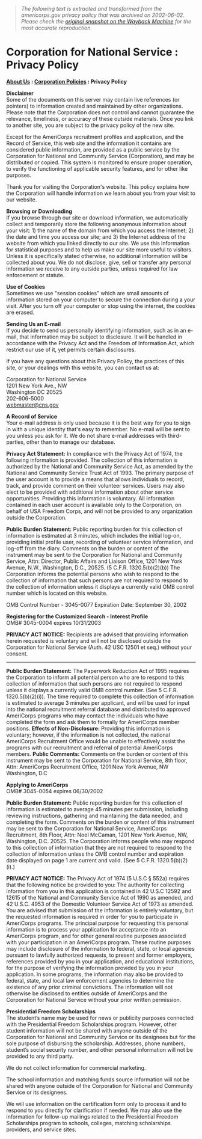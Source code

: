 > *The following text is extracted and transformed from the americorps.gov privacy policy that was archived on 2002-06-02. Please check the [original snapshot on the Wayback Machine](https://web.archive.org/web/20020602140854id_/http%3A//www.nationalservice.org/privacy_pol.html) for the most accurate reproduction.*

# Corporation for National Service : Privacy Policy

**[About Us](https://web.archive.org/web/20020602140854id_/http%3A//www.nationalservice.org/about/index.html) : [Corporation Policies](https://web.archive.org/web/20020602140854id_/http%3A//www.nationalservice.org/about/policies.html) : Privacy Policy**

**Disclaimer**  
Some of the documents on this server may contain live references (or pointers) to information created and maintained by other organizations. Please note that the Corporation does not control and cannot guarantee the relevance, timeliness, or accuracy of these outside materials. Once you link to another site, you are subject to the privacy policy of the new site. 

Except for the AmeriCorps recruitment profiles and application, and the Record of Service, this web site and the information it contains are considered public information, are provided as a public service by the Corporation for National and Community Service (Corporation), and may be distributed or copied. This system is monitored to ensure proper operation, to verify the functioning of applicable security features, and for other like purposes. 

Thank you for visiting the Corporation's website. This policy explains how the Corporation will handle information we learn about you from your visit to our website. 

**Browsing or Downloading**  
If you browse through our site or download information, we automatically collect and temporarily store the following anonymous information about your visit: 1) the name of the domain from which you access the Internet; 2) the date and time you access our site; and 3) the Internet address of the website from which you linked directly to our site. We use this information for statistical purposes and to help us make our site more useful to visitors. Unless it is specifically stated otherwise, no additional information will be collected about you. We do not disclose, give, sell or transfer any personal information we receive to any outside parties, unless required for law enforcement or statute. 

**Use of Cookies**  
Sometimes we use "session cookies" which are small amounts of information stored on your computer to secure the connection during a your visit. After you turn off your computer or stop using the internet, the cookies are erased. 

**Sending Us an E-mail**  
If you decide to send us personally identifying information, such as in an e-mail, that information may be subject to disclosure. It will be handled in accordance with the Privacy Act and the Freedom of Information Act, which restrict our use of it, yet permits certain disclosures. 

If you have any questions about this Privacy Policy, the practices of this site, or your dealings with this website, you can contact us at: 

Corporation for National Service  
1201 New York Ave., NW  
Washington DC 20525  
202-606-5000  
[webmaster@cns.gov](mailto:webmaster@cns.gov)

 **A Record of Service**  
Your e-mail address is only used because it is the best way for you to sign in with a unique identity that's easy to remember. No e-mail will be sent to you unless you ask for it. We do not share e-mail addresses with third-parties, other than to manage our database.

**Privacy Act Statement:** In compliance with the Privacy Act of 1974, the following information is provided. The collection of this information is authorized by the National and Community Service Act, as amended by the National and Community Service Trust Act of 1993. The primary purpose of the user account is to provide a means that allows individuals to record, track, and provide comment on their volunteer services. Users may also elect to be provided with additional information about other service opportunities. Providing this information is voluntary. All information contained in each user account is available only to the Corporation, on behalf of USA Freedom Corps, and will not be provided to any organization outside the Corporation. 

**Public Burden Statement:** Public reporting burden for this collection of information is estimated at 3 minutes, which includes the initial log-on, providing initial profile user, recording of volunteer service information, and log-off from the diary. Comments on the burden or content of the instrument may be sent to the Corporation for National and Community Service, Attn: Director, Public Affairs and Liaison Office, 1201 New York Avenue, N.W., Washington, D.C., 20525. (5 C.F.R. 1320.5(b)(2)(b)) The Corporation informs the potential persons who wish to respond to the collection of information that such persons are not required to respond to the collection of information unless it displays a currently valid OMB control number which is located on this website. 

OMB Control Number - 3045-0077 Expiration Date: September 30, 2002 

**Registering for the Customized Search - Interest Profile**  
OMB# 3045-0004 expires 10/31/2003

**PRIVACY ACT NOTICE:** Recipients are advised that providing information herein requested is voluntary and will not be disclosed outside the Corporation for National Service (Auth. 42 USC 12501 et seq.) without your consent.

****

**Public Burden Statement:** The Paperwork Reduction Act of 1995 requires the Corporation to inform all potential person who are to respond to this collection of information that such persons are not required to respond unless it displays a currently valid OMB control number. (See 5 C.F.R. 1320.5(b)(2)(i)). The time required to complete this collection of information is estimated to average 3 minutes per applicant, and will be used for input into the national recruitment referral database and distributed to approved AmeriCorps programs who may contact the individuals who have completed the form and ask them to formally for AmeriCorps member positions. **Effects of Non-Disclosure:** Providing this information is voluntary; however, if the information is not collected, the national AmeriCorps Recruitment Office would be unable to effectively assist the programs with our recruitment and referral of potential AmeriCorps members. **Public Comments:** Comments on the burden or content of this instrument may be sent to the Corporation for National Service, 8th floor, Attn: AmeriCorps Recruitment Office, 1201 New York Avenue, NW Washington, D.C  


**Applying to AmeriCorps**  
OMB# 3045-0054 expires 06/30/2002

**Public Burden Statement:** Public reporting burden for this collection of information is estimated to average 45 minutes per submission, including reviewing instructions, gathering and maintaining the data needed, and completing the form. Comments on the burden or content of this instrument may be sent to the Corporation for National Service, AmeriCorps Recruitment, 8th Floor, Attn: Noel McCaman, 1201 New York Avenue, NW, Washington, D.C. 20525. The Corporation informs people who may respond to this collection of information that they are not required to respond to the collection of information unless the OMB control number and expiration date displayed on page 1 are current and valid. (See 5 C.F.R. 1320.5(b)(2)(i).) 

**PRIVACY ACT NOTICE:** The Privacy Act of 1974 (5 U.S.C § 552a) requires that the following notice be provided to you: The authority for collecting information from you in this application is contained in 42 U.S.C 12592 and 12615 of the National and Community Service Act of 1990 as amended, and 42 U.S.C. 4953 of the Domestic Volunteer Service Act of 1973 as amended. You are advised that submission of the information is entirely voluntary, but the requested information is required in order for you to participate in AmeriCorps programs. The principal purpose for requesting this personal information is to process your application for acceptance into an AmeriCorps program, and for other general routine purposes associated with your participation in an AmeriCorps program. These routine purposes may include disclosure of the information to federal, state, or local agencies pursuant to lawfully authorized requests, to present and former employers, references provided by you in your application, and educational institutions, for the purpose of verifying the information provided by you in your application. In some programs, the information may also be provided to federal, state, and local law enforcement agencies to determine the existence of any prior criminal convictions. The information will not otherwise be disclosed to entities outside of AmeriCorps and the Corporation for National Service without your prior written permission. 

**Presidential Freedom Scholarships**  
The student’s name may be used for news or publicity purposes connected with the Presidential Freedom Scholarships program. However, other student information will not be shared with anyone outside of the Corporation for National and Community Service or its designees but for the sole purpose of disbursing the scholarship. Addresses, phone numbers, student’s social security number, and other personal information will not be provided to any third party. 

We do not collect information for commercial marketing. 

The school information and matching funds source information will not be shared with anyone outside of the Corporation for National and Community Service or its designees. 

We will use information on the certification form only to process it and to respond to you directly for clarification if needed. We may also use the information for follow-up mailings related to the Presidential Freedom Scholarships program to schools, colleges, matching scholarships providers, and service sites. 
